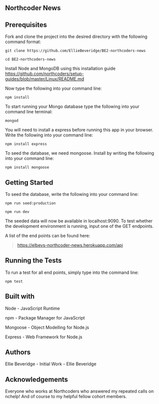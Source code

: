 ## Northcoder News

## Prerequisites

Fork and clone the project into the desired directory with the following command format:
````
git clone https://github.com/EllieBeveridge/BE2-northcoders-news

cd BE2-northcoders-news
````

Install Node and MongoDB using this installation guide https://github.com/northcoders/setup-guides/blob/master/Linux/README.md

Now type the following into your command line:

````
npm install
````

To start running your Mongo database type the following into your command line terminal:

````
mongod
````

You will need to install a express before running this app in your browser.
Write the following into your command line:

````
npm install express
````

To seed the database, we need mongoose. Install by writing the following into your command line:

````
npm install mongoose
````

## Getting Started

To seed the database, write the following into your command line:

````
npm run seed:production

npm run dev
`````

The seeded data will now be available in localhost:9090. To test whether the development environment is running, input one of the GET endpoints.

A list of the end points can be found here:

> https://elbevs-northcoder-news.herokuapp.com/api

## Running the Tests

To run a test for all end points, simply type into the command line:

````
npm test
````

## Built with

Node - JavaScript Runtime

npm - Package Manager for JavaScript

Mongoose - Object Modelling for Node.js

Express - Web Framework for Node.js


## Authors

Ellie Beveridge - Initial Work - Ellie Beveridge

## Acknowledgements

Everyone who works at Northcoders who answered my repeated calls on nchelp! And of course to my helpful fellow cohort members.